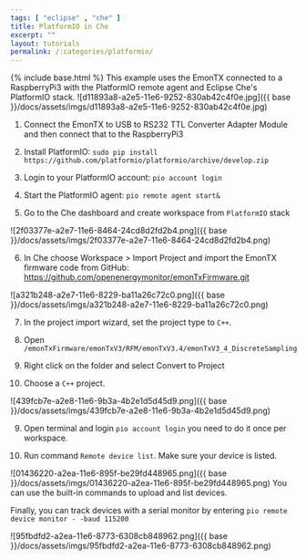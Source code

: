 ```yaml
---
tags: [ "eclipse" , "che" ]
title: PlatformIO in Che
excerpt: ""
layout: tutorials
permalink: /:categories/platformio/
---
```

{% include base.html %}
This example uses the EmonTX connected to a RaspberryPi3 with the PlatformIO remote agent and Eclipse Che's PlatformIO stack.
![d11893a8-a2e5-11e6-9252-830ab42c4f0e.jpg]({{ base }}/docs/assets/imgs/d11893a8-a2e5-11e6-9252-830ab42c4f0e.jpg)

1. Connect the EmonTX to USB to RS232 TTL Converter Adapter Module and then connect that to the RaspberryPi3

2. Install PlatformIO: ```sudo pip install https://github.com/platformio/platformio/archive/develop.zip```

3. Login to your PlatformIO account: ```pio account login```

4. Start the PlatformIO agent: ```pio remote agent start&```

5. Go to the Che dashboard and  create workspace from ```PlatformIO``` stack

![2f03377e-a2e7-11e6-8464-24cd8d2fd2b4.png]({{ base }}/docs/assets/imgs/2f03377e-a2e7-11e6-8464-24cd8d2fd2b4.png)

6. In Che choose Workspace > Import Project and import the EmonTX firmware code from GitHub: https://github.com/openenergymonitor/emonTxFirmware.git

![a321b248-a2e7-11e6-8229-ba11a26c72c0.png]({{ base }}/docs/assets/imgs/a321b248-a2e7-11e6-8229-ba11a26c72c0.png)

7. In the project import wizard, set the project type to ```C++```.

6. Open ```/emonTxFirmware/emonTxV3/RFM/emonTxV3.4/emonTxV3_4_DiscreteSampling```

7. Right click on the folder and select Convert to Project

8. Choose a ```C++``` project.

![439fcb7e-a2e8-11e6-9b3a-4b2e1d5d45d9.png]({{ base }}/docs/assets/imgs/439fcb7e-a2e8-11e6-9b3a-4b2e1d5d45d9.png)

9. Open terminal and login ```pio account login``` you need to do it once per workspace.

10. Run command ```Remote device list```. Make sure your device is listed.

![01436220-a2ea-11e6-895f-be29fd448965.png]({{ base }}/docs/assets/imgs/01436220-a2ea-11e6-895f-be29fd448965.png)
You can use the built-in commands to upload and list devices.

Finally, you can track devices with a serial monitor by entering ```pio remote device monitor - -baud 115200```

![95fbdfd2-a2ea-11e6-8773-6308cb848962.png]({{ base }}/docs/assets/imgs/95fbdfd2-a2ea-11e6-8773-6308cb848962.png)
